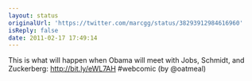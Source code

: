```yaml
---
layout: status
originalUrl: 'https://twitter.com/marcgg/status/38293912984616960'
isReply: false
date: 2011-02-17 17:49:14
---
```


This is what will happen when Obama will meet with Jobs, Schmidt, and Zuckerberg: http://bit.ly/eWL7AH #webcomic (by @oatmeal)
